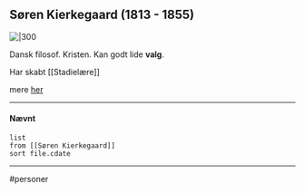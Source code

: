 ## Søren Kierkegaard (1813 - 1855)
![|300](https://external-content.duckduckgo.com/iu/?u=https%3A%2F%2Fwww.ft.com%2F__origami%2Fservice%2Fimage%2Fv2%2Fimages%2Fraw%2Fhttp%3A%252F%252Fcom.ft.imagepublish.upp-prod-us.s3.amazonaws.com%252Fff7469c6-6722-11e9-9adc-98bf1d35a056%3Ffit%3Dscale-down%26source%3Dnext%26width%3D700&f=1&nofb=1)


Dansk filosof. Kristen. Kan godt lide **valg**.

Har skabt [[Stadielære]]

mere [her](https://www.religion.dk/soeren-kierkegaard)

---
#### Nævnt
```dataview 
list
from [[Søren Kierkegaard]]
sort file.cdate
```
---
#personer


